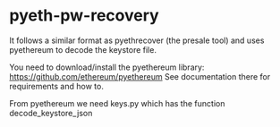 # pyeth-pw-recovery


 It follows a similar format as pyethrecover (the presale tool) and uses pyethereum to decode the keystore file.

You need to download/install the pyethereum library: https://github.com/ethereum/pyethereum 
See documentation there for requirements and how to.

From pyethereum we need keys.py which has the function decode_keystore_json
